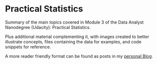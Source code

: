 # Practical Statistics
Summary of the main topics covered in Module 3 of the Data Analyst Nanodegree (Udacity): Practical Statistics.

Plus additional material complementing it, with images created to better illustrate concepts, files containing the data for examples, and code snippets for reference.

A more reader friendly format can be found as posts in my [personal Blog](https://marcellovictorino.github.io/).
